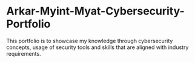 # Arkar-Myint-Myat-Cybersecurity-Portfolio
This portfolio is to showcase my knowledge through cybersecurity concepts, usage of security tools and skills that are aligned with industry requirements.
